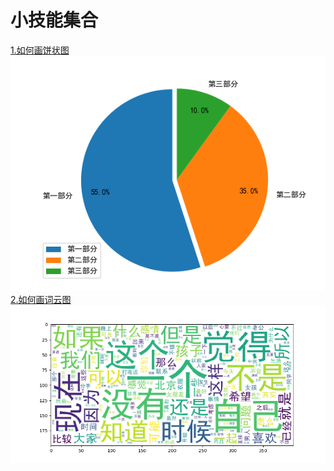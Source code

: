 # 小技能集合
[1.如何画饼状图](./pieChart.py)
![piechart](https://github.com/TolicWang/Pictures/blob/master/Pic/p0028.png)
[2.如何画词云图](../Lecture_06/word_cloud.py)
![worldcloud](../Lecture_06/data/Figure_1.png)